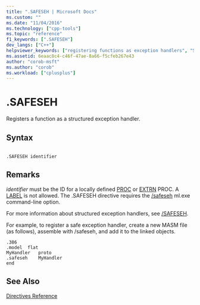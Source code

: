 ```yaml
---
title: ".SAFESEH | Microsoft Docs"
ms.custom: ""
ms.date: "11/04/2016"
ms.technology: ["cpp-tools"]
ms.topic: "reference"
f1_keywords: [".SAFESEH"]
dev_langs: ["C++"]
helpviewer_keywords: ["registering functions as exception handlers", "SAFESEH directive", ".SAFESEH directive"]
ms.assetid: 6eaac8c4-c46f-47ae-8a66-f5cfeb267e43
author: "corob-msft"
ms.author: "corob"
ms.workload: ["cplusplus"]
---
```

# .SAFESEH
Registers a function as a structured exception handler.  
  
## Syntax  
  
```  
  
.SAFESEH identifier  
```  
  
## Remarks  
 *identifier* must be the ID for a locally defined [PROC](../../assembler/masm/proc.md) or [EXTRN](../../assembler/masm/extrn.md) PROC. A [LABEL](../../assembler/masm/label-masm.md) is not allowed. The .SAFESEH directive requires the [/safeseh](../../assembler/masm/ml-and-ml64-command-line-reference.md) ml.exe command-line option.  
  
 For more information about structured exception handlers, see [/SAFESEH](../../build/reference/safeseh-image-has-safe-exception-handlers.md).  
  
 For example, to register a safe exception handler, create a new MASM file (as follows), assemble with /safeseh, and add it to the linked objects.  
  
```  
.386  
.model  flat  
MyHandler   proto  
.safeseh    MyHandler  
end  
```  
  
## See Also  
 [Directives Reference](../../assembler/masm/directives-reference.md)